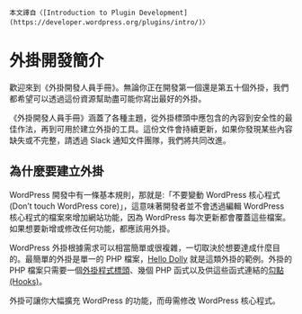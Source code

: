 ``` Block:InfoCallout
本文譯自〈[Introduction to Plugin Development](https://developer.wordpress.org/plugins/intro/)〉
``` 


外掛開發簡介
======

歡迎來到《外掛開發人員手冊》。無論你正在開發第一個還是第五十個外掛，我們都希望可以透過這份資源幫助盡可能你寫出最好的外掛。

《外掛開發人員手冊》涵蓋了各種主題，從外掛標頭中應包含的內容到安全性的最佳作法，再到可用於建立外掛的工具。這份文件會持續更新，如果你發現某些內容缺失或不完整，請透過 Slack 通知文件團隊，我們將共同改進。

## 為什麼要建立外掛

WordPress 開發中有一條基本規則，那就是:「不要變動 WordPress 核心程式 (Don’t touch WordPress core)」，這意味著開發者並不會透過編輯 WordPress 核心程式的檔案來增加網站功能，因為 WordPress 每次更新都會覆蓋這些檔案。如果想要新增或修改任何功能，都應該用外掛。

WordPress 外掛根據需求可以相當簡單或很複雜，一切取決於想要達成什麼目的。最簡單的外掛是單一的 PHP 檔案，[Hello Dolly](https://wordpress.org/plugins/hello-dolly/) 就是這類外掛的範例。外掛的 PHP 檔案只需要一個[外掛程式標頭](https://developer.wordpress.org/plugins/the-basics/header-requirements/)、幾個 PHP 函式以及供這些函式連結的[勾點 (Hooks)](https://developer.wordpress.org/plugins/hooks/)。

外掛可讓你大幅擴充 WordPress 的功能，而毋需修改 WordPress 核心程式。